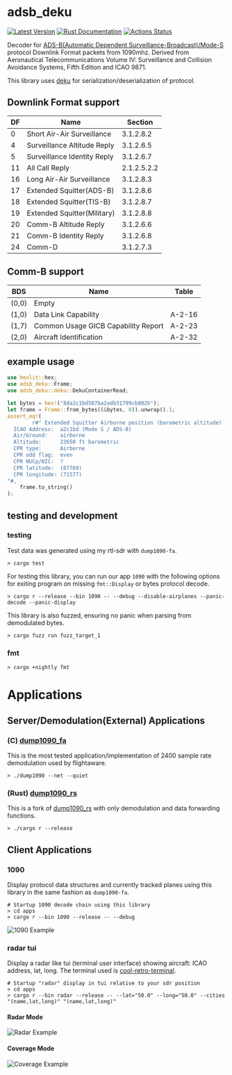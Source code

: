 # adsb_deku

[![Latest Version](https://img.shields.io/crates/v/adsb_deku.svg)](https://crates.io/crates/adsb_deku)
[![Rust Documentation](https://docs.rs/adsb_deku/badge.svg)](https://docs.rs/adsb_deku)
[![Actions Status](https://github.com/wcampbell0x2a/adsb_deku/workflows/CI/badge.svg)](https://github.com/wcampbell0x2a/adsb_deku/actions)

Decoder for [ADS-B(Automatic Dependent Surveillance-Broadcast)/Mode-S](https://en.wikipedia.org/wiki/Automatic_Dependent_Surveillance%E2%80%93Broadcast) protocol Downlink Format packets from 1090mhz.
Derived from Aeronautical Telecommunications Volume IV: Surveillance and Collision Avoidance Systems, Fifth Edition and ICAO 9871.

This library uses [deku](https://github.com/sharksforarms/deku) for serialization/deserialization of protocol.

## Downlink Format support
|  DF  |  Name                           |  Section    |
| ---- | ------------------------------- | ----------- |
| 0    | Short Air-Air Surveillance      | 3.1.2.8.2   |
| 4    | Surveillance Altitude Reply     | 3.1.2.6.5   |
| 5    | Surveillance Identity Reply     | 3.1.2.6.7   |
| 11   | All Call Reply                  | 2.1.2.5.2.2 |
| 16   | Long Air-Air Surveillance       | 3.1.2.8.3   |
| 17   | Extended Squitter(ADS-B)        | 3.1.2.8.6   |
| 18   | Extended Squitter(TIS-B)        | 3.1.2.8.7   |
| 19   | Extended Squitter(Military)     | 3.1.2.8.8   |
| 20   | Comm-B Altitude Reply           | 3.1.2.6.6   |
| 21   | Comm-B Identity Reply           | 3.1.2.6.8   |
| 24   | Comm-D                          | 3.1.2.7.3   |

## Comm-B support
|  BDS  |  Name                               |  Table      |
| ----  | ----------------------------------- | ----------- |
| (0,0) | Empty                               |             |
| (1,0) | Data Link Capability                | A-2-16      |
| (1,7) | Common Usage GICB Capability Report | A-2-23      |
| (2,0) | Aircraft Identification             | A-2-32      |

## example usage
```rust
use hexlit::hex;
use adsb_deku::Frame;
use adsb_deku::deku::DekuContainerRead;

let bytes = hex!("8da2c1bd587ba2adb31799cb802b");
let frame = Frame::from_bytes((&bytes, 0)).unwrap().1;
assert_eq!(
        r#" Extended Squitter Airborne position (barometric altitude)
  ICAO Address:  a2c1bd (Mode S / ADS-B)
  Air/Ground:    airborne
  Altitude:      23650 ft barometric
  CPR type:      Airborne
  CPR odd flag:  even
  CPR NUCp/NIC:  ?
  CPR latitude:  (87769)
  CPR longitude: (71577)
"#,
    frame.to_string()
);
```

## testing and development

### testing

Test data was generated using my rtl-sdr with `dump1090-fa`.
```text
> cargo test
```

For testing this library, you can run our app `1090` with the following options for exiting program 
on missing `fmt::Display` or bytes protocol decode.
```text
> cargo r --release --bin 1090 -- --debug --disable-airplanes --panic-decode --panic-display
```

This library is also fuzzed, ensuring no panic when parsing from demodulated bytes.
```text
> cargo fuzz run fuzz_target_1
```

### fmt
```text
> cargo +nightly fmt
```

# Applications

## Server/Demodulation(External) Applications
### (C) [dump1090_fa](https://github.com/flightaware/dump1090.git)
This is the most tested application/implementation of 2400 sample rate demodulation used by flightaware.

```text
> ./dump1090 --net --quiet
```

### (Rust) [dump1090_rs](https://github.com/wcampbell0x2a/dump1090_rs.git)
This is a fork of [dump1090_rs](https://github.com/johnwstanford/dump1090_rs) with only demodulation
and data forwarding functions.
```text
> ./cargo r --release
```

## Client Applications
### 1090

Display protocol data structures and currently tracked planes using this library in the same fashion as `dump1090-fa`.

```text
# Startup 1090 decode chain using this library
> cd apps
> cargo r --bin 1090 --release -- --debug
```

![1090 Example](/media/2021-10-15-173245_686x1025_scrot.png)

### radar tui

Display a radar like tui (terminal user interface) showing aircraft: ICAO address, lat, long.
The terminal used is [cool-retro-terminal](https://github.com/Swordfish90/cool-retro-term).

```text
# Startup "radar" display in tui relative to your sdr position
> cd apps
> cargo r --bin radar --release -- --lat="50.0" --long="50.0" --cities "(name,lat,long)" "(name,lat,long)"
```

#### Radar Mode
![Radar Example](/media/2021-09-06-082636_1804x1062_scrot.png)

#### Coverage Mode
![Coverage Example](/media/2021-10-12-194028_1077x998_scrot.png)
